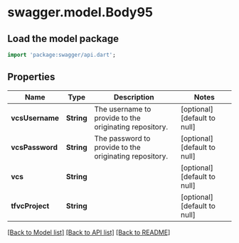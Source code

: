 # swagger.model.Body95

## Load the model package
```dart
import 'package:swagger/api.dart';
```

## Properties
Name | Type | Description | Notes
------------ | ------------- | ------------- | -------------
**vcsUsername** | **String** | The username to provide to the originating repository. | [optional] [default to null]
**vcsPassword** | **String** | The password to provide to the originating repository. | [optional] [default to null]
**vcs** | **String** |  | [optional] [default to null]
**tfvcProject** | **String** |  | [optional] [default to null]

[[Back to Model list]](../README.md#documentation-for-models) [[Back to API list]](../README.md#documentation-for-api-endpoints) [[Back to README]](../README.md)

